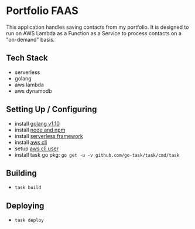 # Portfolio FAAS

This application handles saving contacts from my portfolio. It is designed to run on AWS Lambda as a Function as a Service to process contacts on a "on-demand" basis.

## Tech Stack

- serverless
- golang
- aws lambda
- aws dynamodb

## Setting Up / Configuring

- install [golang v1.10](https://golang.org/doc/install)
- install [node and npm](https://nodejs.org/en/download/)
- install [serverless framework](https://serverless.com/framework/docs/getting-started/)
- install [aws cli](https://docs.aws.amazon.com/cli/latest/userguide/installing.html)
- setup [aws cli user](https://docs.aws.amazon.com/cli/latest/userguide/cli-chap-getting-started.html)
- install task go pkg: `go get -u -v github.com/go-task/task/cmd/task`

## Building

- `task build`

## Deploying

- `task deploy`

